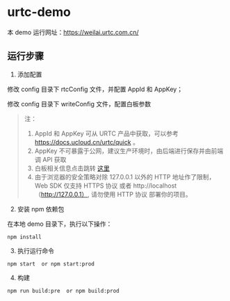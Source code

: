 <!--
 * @Author: your name
 * @Date: 2021-01-25 17:13:02
 * @LastEditTime: 2021-01-25 17:14:43
 * @LastEditors: Please set LastEditors
 * @Description: In User Settings Edit
 * @FilePath: /urtc-edu-demo/README.md
-->
# urtc-demo

本 demo 运行网址：https://weilai.urtc.com.cn/

## 运行步骤

1. 添加配置

修改 config 目录下 rtcConfig 文件，并配置 AppId 和 AppKey；

修改 config 目录下 writeConfig 文件，配置白板参数

> 注：
>
> 1. AppId 和 AppKey 可从 URTC 产品中获取，可以参考 https://docs.ucloud.cn/urtc/quick 。
> 2. AppKey 不可暴露于公网，建议生产环境时，由后端进行保存并由前端调 API 获取
> 3. 白板相关信息点击跳转 [这里](http://herewhite.com/zh-CN/)
> 4. 由于浏览器的安全策略对除 127.0.0.1 以外的 HTTP 地址作了限制，Web SDK 仅支持 HTTPS 协议 或者 http://localhost（http://127.0.0.1）, 请勿使用 HTTP 协议 部署你的项目。

2. 安装 npm 依赖包

在本地 demo 目录下，执行以下操作：

```
npm install
```

3. 执行运行命令

```
npm start  or npm start:prod
```

4. 构建

```
npm run build:pre  or npm build:prod
```
